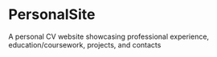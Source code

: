 # PersonalSite
A personal CV website showcasing professional experience, education/coursework, projects, and contacts